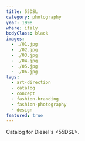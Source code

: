 ```yaml
---
title: 55DSL
category: photography
year: 1998
where: italy
bodyClass: black
images:
  - ./01.jpg
  - ./02.jpg
  - ./03.jpg
  - ./04.jpg
  - ./05.jpg
  - ./06.jpg
tags:
  - art-direction
  - catalog
  - concept
  - fashion-branding
  - fashion-photography
  - design
featured: true
---
```


Catalog for Diesel's &lt;55DSL&gt;.
